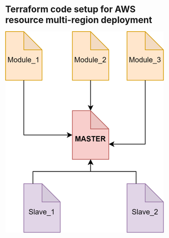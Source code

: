 # Terraform code setup for AWS resource multi-region deployment

<img src="./images/terraform-aws-master-slave.svg">